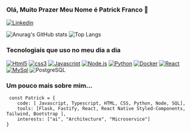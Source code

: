 ### Olá, Muito Prazer Meu Nome é Patrick Franco 👾

[![Linkedin](https://img.shields.io/badge/LinkedIn-0077B5?style=for-the-badge&logo=linkedin&logoColor=white)](https://www.linkedin.com/in/patrickfranco-softwareengineer/) 

![Anurag's GitHub stats](https://github-readme-stats.vercel.app/api?username=devpatrickfranco&show_icons=true&theme=dracula)
![Top Langs](https://github-readme-stats.vercel.app/api/top-langs/?username=devpatrickfranco&layout=compact&theme=dracula)


### Tecnologiais que uso no meu dia a dia 

[![Html5](https://img.shields.io/badge/HTML5-E34F26?style=for-the-badge&logo=html5&logoColor=white)]()
[![css3](https://img.shields.io/badge/CSS3-1572B6?style=for-the-badge&logo=css3&logoColor=white)]()
[![Javascript](https://img.shields.io/badge/JavaScript-F7DF1E?style=for-the-badge&logo=javascript&logoColor=black)]()
[![Node.js](https://img.shields.io/badge/Node.js-43853D?style=for-the-badge&logo=node.js&logoColor=white)]()
[![Python](https://img.shields.io/badge/Python-3776AB?style=for-the-badge&logo=python&logoColor=white)]()
[![Docker](https://img.shields.io/badge/Docker-2496ED?style=for-the-badge&logo=docker&logoColor=white)]()
[![React](https://img.shields.io/badge/React-20232A?style=for-the-badge&logo=react&logoColor=61DAFB)]()
[![MySql](https://img.shields.io/badge/MySQL-00000F?style=for-the-badge&logo=mysql&logoColor=white)]()
![PostgreSQL](https://img.shields.io/badge/PostgreSQL-000?style=for-the-badge&logo=postgresql)

### Um pouco mais sobre mim...
```
 const Patrick = {
    code: [ Javascript, Typescript, HTML, CSS, Python, Node, SQL],
    tools: [Flask, Fastify, React, React Native Styled-Components, Tailwind, Bootstrap ],
    interests: ["ai", "Architecture", "Microservice"]
} 
 ```
